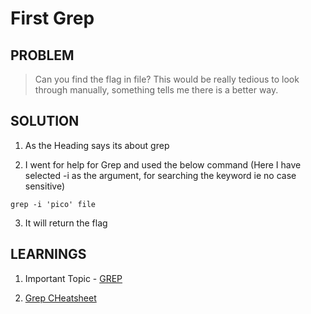 
# First Grep


## PROBLEM

> Can you find the flag in file? This would be really tedious to look through manually, something tells me there is a better way.

## SOLUTION

1. As the Heading says its about grep

2. I went for help for Grep and used the below command (Here I have selected -i as the argument, for searching the keyword ie no case sensitive)

```
grep -i 'pico' file
```

3. It will return the flag

## LEARNINGS

1. Important Topic - [GREP](https://www.geeksforgeeks.org/grep-command-in-unixlinux/)

2. [Grep CHeatsheet](https://cheatography.com/njones/cheat-sheets/grep/)
